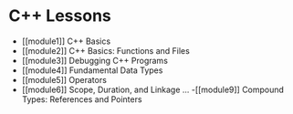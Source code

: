 # C++ Lessons

- [[module1]] C++ Basics
- [[module2]] C++ Basics: Functions and Files
- [[module3]] Debugging C++ Programs
- [[module4]] Fundamental Data Types
- [[module5]] Operators
- [[module6]] Scope, Duration, and Linkage
...
-[[module9]] Compound Types: References and Pointers

